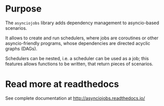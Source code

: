 # Purpose

The `asynciojobs` library adds dependency management to asyncio-based scenarios.

It allows to create and run schedulers, where jobs are coroutines or other
asyncio-friendly programs, whose dependencies are directed acyclic graphs
(DAGs).

Schedulers can be nested, i.e. a scheduler can be used as a job;
this features allows functions to be written, that return pieces of scenarios.

# Read more at readthedocs

See complete documentation at http://asynciojobs.readthedocs.io/
